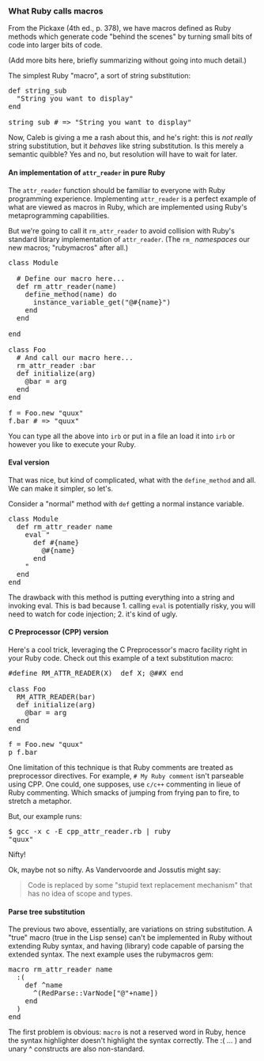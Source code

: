 
### What Ruby calls macros

From the Pickaxe (4th ed., p. 378), we have macros defined as 
Ruby methods which generate code "behind the scenes" by 
turning small bits of code into larger bits of code.

(Add more bits here, briefly summarizing without going into much
detail.)

The simplest Ruby "macro", a sort of string substitution:


<pre class="brush:ruby">
def string_sub
  "String you want to display"
end

string_sub # => "String you want to display"
</pre>

Now, Caleb is giving a me a rash about this, and he's right: this is *not really* 
string substitution, but it *behaves* like string substitution. Is this merely
a semantic quibble? Yes and no, but resolution will have to wait for later.


#### An implementation of `attr_reader` in pure Ruby

The `attr_reader` function should be familiar to everyone with Ruby programming experience. 
Implementing `attr_reader` is a perfect example of what are viewed as macros in 
Ruby, which are implemented using Ruby's metaprogramming capabilities. 

But we're going to call it `rm_attr_reader` to avoid collision with
Ruby's standard library implementation of `attr_reader`. (The `rm_`
*namespaces* our new macros; "rubymacros" after all.) 

<pre class="brush:ruby">
class Module

  # Define our macro here...
  def rm_attr_reader(name)
    define_method(name) do
      instance_variable_get("@#{name}")
    end
  end

end

class Foo
  # And call our macro here...
  rm_attr_reader :bar
  def initialize(arg)
    @bar = arg
  end
end

f = Foo.new "quux"
f.bar # => "quux"
</pre>

You can type all the above into `irb` or put in a file an load it 
into `irb` or however you like to execute your Ruby. 


#### Eval version

That was nice, but kind of complicated, what with the `define_method`
and all. We can make it simpler, so let's.

Consider a "normal" method with `def` getting a normal instance
variable.

<pre class="brush:ruby">
class Module
  def rm_attr_reader name
    eval "
      def #{name}
        @#{name}
      end
    "
  end
end
</pre>

The drawback with this method is putting everything into a string and
invoking eval. This is bad because 1. calling `eval` is potentially
risky, you will need to watch for code injection; 2. it's kind of ugly. 

#### C Preprocessor (CPP) version

Here's a cool trick, leveraging the C Preprocessor's macro facility
right in your Ruby code. Check out this example of a text substitution
macro:

<pre class="brush:ruby">
#define RM_ATTR_READER(X)  def X; @##X end

class Foo
  RM_ATTR_READER(bar)
  def initialize(arg)
    @bar = arg
  end 
end

f = Foo.new "quux"
p f.bar
</pre>

One limitation of this technique is that Ruby comments are treated as
preprocessor directives.  For example, `# My Ruby comment` isn't
parseable using CPP.  One could, one supposes, use `c/c++` commenting 
in lieue of Ruby commenting.  Which smacks of jumping from frying 
pan to fire, to stretch a metaphor.

But, our example runs: 

<pre class="brush:bash">
$ gcc -x c -E cpp_attr_reader.rb | ruby
"quux"
</pre>

Nifty!

Ok, maybe not so nifty. As Vandervoorde and Jossutis might say:
> Code is replaced by some "stupid text
replacement mechanism" that has no idea of scope and types.

#### Parse tree substitution

The previous two above, essentially, are variations on string substitution. A
"true" macro (true in the Lisp sense) can't be implemented in Ruby
without extending Ruby syntax, and having (library) code capable of
parsing the extended syntax. The next example uses the rubymacros gem:

<pre class="brush:ruby">
macro rm_attr_reader name
  :(
    def ^name
      ^(RedParse::VarNode["@"+name])
    end
  )
end
</pre>

The first problem is obvious: `macro` is not a reserved word in Ruby,
hence the syntax highlighter doesn't highlight the syntax correctly. The 
:( ... ) and unary ^ constructs are also non-standard.
